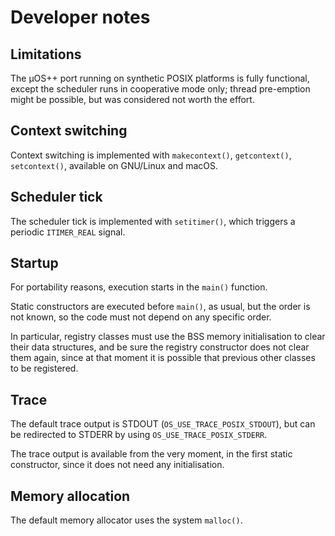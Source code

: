 # Developer notes

## Limitations

The µOS++ port running on synthetic POSIX platforms is fully functional, except
the scheduler runs in cooperative mode only; thread pre-emption might be 
possible, but was considered not worth the effort.

## Context switching

Context switching is implemented with `makecontext()`, `getcontext()`, 
`setcontext()`, available on GNU/Linux and macOS.

## Scheduler tick

The scheduler tick is implemented with `setitimer()`, which triggers a 
periodic `ITIMER_REAL` signal.

## Startup

For portability reasons, execution starts in the `main()` function.

Static constructors are executed before `main()`, as usual, but the order
is not known, so the code must not depend on any specific order.

In particular, registry classes must use the BSS memory initialisation
to clear their data structures, and be sure the registry constructor
does not clear them again, since at that moment it is possible that 
previous other classes to be registered.

## Trace

The default trace output is STDOUT (`OS_USE_TRACE_POSIX_STDOUT`), but 
can be redirected to STDERR by using `OS_USE_TRACE_POSIX_STDERR`.

The trace output is available from the very moment, in the first static 
constructor, since it does not need any initialisation.

## Memory allocation

The default memory allocator uses the system `malloc()`.



